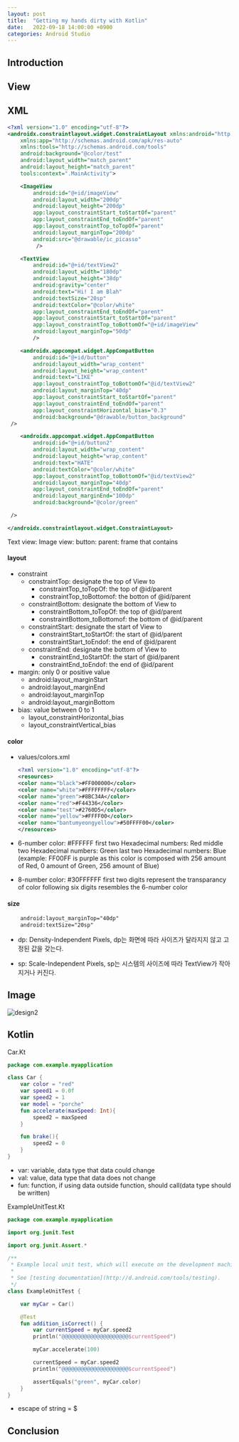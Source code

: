 ```yaml
---
layout: post
title:  "Getting my hands dirty with Kotlin"
date:   2022-09-18 14:00:00 +0900
categories: Android Studio
---
```


## Introduction

## View

## XML

```XML
<?xml version="1.0" encoding="utf-8"?>
<androidx.constraintlayout.widget.ConstraintLayout xmlns:android="http://schemas.android.com/apk/res/android"
    xmlns:app="http://schemas.android.com/apk/res-auto"
    xmlns:tools="http://schemas.android.com/tools"
    android:background="@color/test"
    android:layout_width="match_parent"
    android:layout_height="match_parent"
    tools:context=".MainActivity">

    <ImageView
        android:id="@+id/imageView"
        android:layout_width="200dp"
        android:layout_height="200dp"
        app:layout_constraintStart_toStartOf="parent"
        app:layout_constraintEnd_toEndOf="parent"
        app:layout_constraintTop_toTopOf="parent"
        android:layout_marginTop="200dp"
        android:src="@drawable/ic_picasso"
         />

    <TextView
        android:id="@+id/textView2"
        android:layout_width="180dp"
        android:layout_height="38dp"
        android:gravity="center"
        android:text="Hi! I am Blah"
        android:textSize="20sp"
        android:textColor="@color/white"
        app:layout_constraintEnd_toEndOf="parent"
        app:layout_constraintStart_toStartOf="parent"
        app:layout_constraintTop_toBottomOf="@+id/imageView"
        android:layout_marginTop="50dp"
        />

    <androidx.appcompat.widget.AppCompatButton
        android:id="@+id/button"
        android:layout_width="wrap_content"
        android:layout_height="wrap_content"
        android:text="LIKE"
        app:layout_constraintTop_toBottomOf="@id/textView2"
        android:layout_marginTop="40dp"
        app:layout_constraintStart_toStartOf="parent"
        app:layout_constraintEnd_toEndOf="parent"
        app:layout_constraintHorizontal_bias="0.3"
        android:background="@drawable/button_background"
 />

    <androidx.appcompat.widget.AppCompatButton
        android:id="@+id/button2"
        android:layout_width="wrap_content"
        android:layout_height="wrap_content"
        android:text="HATE"
        android:textColor="@color/white"
        app:layout_constraintTop_toBottomOf="@id/textView2"
        android:layout_marginTop="40dp"
        app:layout_constraintEnd_toEndOf="parent"
        android:layout_marginEnd="100dp"
        android:background="@color/green"

 />

</androidx.constraintlayout.widget.ConstraintLayout>

```

Text view:
Image view:
button:
parent: frame that contains

#### layout

- constraint
  - constraintTop: designate the top of View to
    - constraintTop_toTopOf: the top of @id/parent
    - constraintTop_toBottomof: the botton of @id/parent
  - constraintBottom: designate the bottom of View to
    - constraintBottom_toTopOf: the top of @id/parent
    - constraintBottom_toBottomof: the bottom of @id/parent
  - constraintStart: designate the start of View to
    - constraintStart_toStartOf: the start of @id/parent
    - constraintStart_toEndof: the end of @id/parent
  - constraintEnd: designate the bottom of View to
    - constraintEnd_toStartOf: the start of @id/parent
    - constraintEnd_toEndof: the end of @id/parent
- margin: only 0 or positive value
  - android:layout_marginStart
  - android:layout_marginEnd
  - android:layout_marginTop
  - android:layout_marginBottom
- bias: value between 0 to 1
  - layout_constraintHorizontal_bias
  - layout_constraintVertical_bias

#### color

- values/colors.xml

    ```xml
    <?xml version="1.0" encoding="utf-8"?>
    <resources>
    <color name="black">#FF000000</color>
    <color name="white">#FFFFFFFF</color>
    <color name="green">#8BC34A</color>
    <color name="red">#F44336</color>
    <color name="test">#2760D5</color>
    <color name="yellow">#FFFF00</color>
    <color name="bantumyeongyellow">#50FFFF00</color>
    </resources>
    ```

- 6-number color: #FFFFFF
    first two Hexadecimal numbers: Red
    middle two Hexadecimal numbers: Green
    last two Hexadecimal numbers: Blue
    (example: FF00FF is purple as this color is composed with 256 amount of Red, 0 amount of Green, 256 amount of Blue)

- 8-number color: #30FFFFFF
    first two digits represent the transparancy of color
    following six digits resembles the 6-number color

#### size

```xml
    android:layout_marginTop="40dp"
    android:textSize="20sp"
```

- dp: Density-Independent Pixels, dp는 화면에 따라 사이즈가 달라지지 않고 고정된 값을 갖는다.

- sp: Scale-Independent Pixels, sp는 시스템의 사이즈에 따라 TextView가 작아지거나 커진다.

## Image

![design2](/devblog/assets/android%20store/design2.png)

## Kotlin

Car.Kt

```kotlin
package com.example.myapplication

class Car {
    var color = "red"
    var speed1 = 0.0f
    var speed2 = 1
    var model = "porche"
    fun accelerate(maxSpeed: Int){
        speed2 = maxSpeed
    }

    fun brake(){
        speed2 = 0
    }
}
```

- var: variable, data type that data could change
- val: value, data type that data does not change
- fun: function, if using data outside function, should call(data type should be written)

ExampleUnitTest.Kt

```kotlin
package com.example.myapplication

import org.junit.Test

import org.junit.Assert.*

/**
 * Example local unit test, which will execute on the development machine (host).
 *
 * See [testing documentation](http://d.android.com/tools/testing).
 */
class ExampleUnitTest {

    var myCar = Car()

    @Test
    fun addition_isCorrect() {
        var currentSpeed = myCar.speed2
        println("@@@@@@@@@@@@@@@@@@@@@$currentSpeed")

        myCar.accelerate(100)

        currentSpeed = myCar.speed2
        println("@@@@@@@@@@@@@@@@@@@@@$currentSpeed")

        assertEquals("green", myCar.color)
    }
}

```

- escape of string = $

## Conclusion
